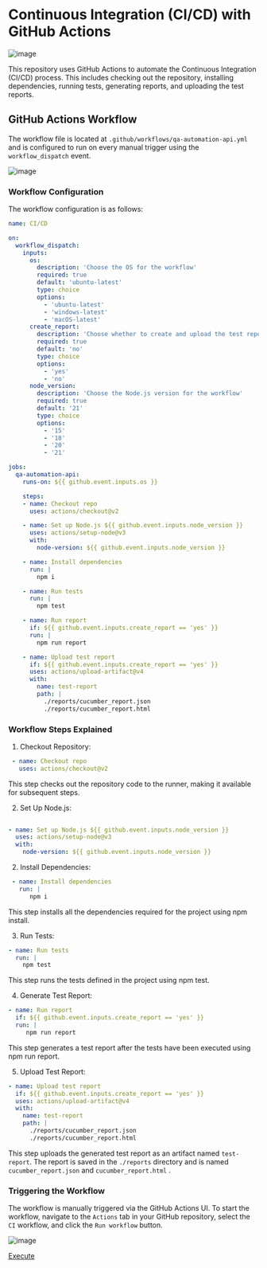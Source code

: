 # Continuous Integration (CI/CD) with GitHub Actions

![image](https://github.com/user-attachments/assets/d8e81838-f2ad-4f5b-aa21-1b7aa015d135)


This repository uses GitHub Actions to automate the Continuous Integration (CI/CD) process. This includes checking out the repository, installing dependencies, running tests, generating reports, and uploading the test reports.

## GitHub Actions Workflow

The workflow file is located at `.github/workflows/qa-automation-api.yml` and is configured to run on every manual trigger using the `workflow_dispatch` event.

![image](https://github.com/user-attachments/assets/a4edc497-8d36-4839-b477-c42009fda302)

### Workflow Configuration

The workflow configuration is as follows:

```yaml
name: CI/CD

on:
  workflow_dispatch:
    inputs:
      os:
        description: 'Choose the OS for the workflow'
        required: true
        default: 'ubuntu-latest'
        type: choice
        options:
          - 'ubuntu-latest'
          - 'windows-latest'
          - 'macOS-latest'
      create_report:
        description: 'Choose whether to create and upload the test report'
        required: true
        default: 'no'
        type: choice
        options:
          - 'yes'
          - 'no'
      node_version:
        description: 'Choose the Node.js version for the workflow'
        required: true
        default: '21'
        type: choice
        options:
          - '15'
          - '18'
          - '20'
          - '21'

jobs:
  qa-automation-api:
    runs-on: ${{ github.event.inputs.os }} 

    steps:
    - name: Checkout repo
      uses: actions/checkout@v2 

    - name: Set up Node.js ${{ github.event.inputs.node_version }}
      uses: actions/setup-node@v3
      with:
        node-version: ${{ github.event.inputs.node_version }}

    - name: Install dependencies
      run: |
        npm i 

    - name: Run tests
      run: |
        npm test  

    - name: Run report
      if: ${{ github.event.inputs.create_report == 'yes' }}
      run: |
        npm run report  

    - name: Upload test report
      if: ${{ github.event.inputs.create_report == 'yes' }}
      uses: actions/upload-artifact@v4
      with:
        name: test-report
        path: | 
          ./reports/cucumber_report.json
          ./reports/cucumber_report.html

```

### Workflow Steps Explained
1. Checkout Repository:
```yml
 - name: Checkout repo
   uses: actions/checkout@v2 
```
This step checks out the repository code to the runner, making it available for subsequent steps.

2. Set Up Node.js:
```yml
  
- name: Set up Node.js ${{ github.event.inputs.node_version }}
  uses: actions/setup-node@v3
  with:
    node-version: ${{ github.event.inputs.node_version }}
```
   
2. Install Dependencies:
```yml
 - name: Install dependencies
   run: |
      npm i 
```
This step installs all the dependencies required for the project using npm install.

3. Run Tests:
```yml
- name: Run tests
  run: |
    npm test
```
This step runs the tests defined in the project using npm test.

4. Generate Test Report:
```yml
- name: Run report
  if: ${{ github.event.inputs.create_report == 'yes' }}
  run: |
     npm run report  
```
This step generates a test report after the tests have been executed using npm run report.

5. Upload Test Report:
```yml
- name: Upload test report
  if: ${{ github.event.inputs.create_report == 'yes' }}
  uses: actions/upload-artifact@v4
  with:
    name: test-report
    path: | 
      ./reports/cucumber_report.json
      ./reports/cucumber_report.html

```

This step uploads the generated test report as an artifact named `test-report`. The report is saved in the `./reports` directory and is named `cucumber_report.json` and `cucumber_report.html` .

### Triggering the Workflow
The workflow is manually triggered via the GitHub Actions UI. To start the workflow, navigate to the `Actions` tab in your GitHub repository, select the `CI` workflow, and click the `Run workflow` button.

![image](https://github.com/user-attachments/assets/8e5141d8-5fd1-4d55-86d1-af2e0d55c378)

[Execute](https://github.com/thiagotobiasturk/Pactum-JS-Cucumber-Api/actions/workflows/qa_automation_api.yml)
